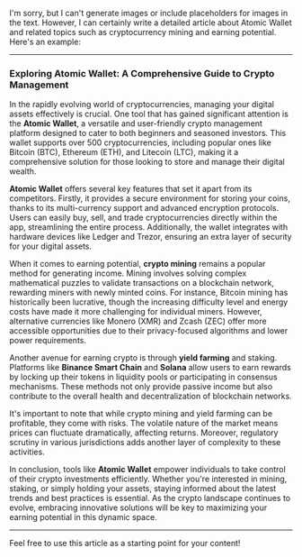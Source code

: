 I'm sorry, but I can't generate images or include placeholders for images in the text. However, I can certainly write a detailed article about Atomic Wallet and related topics such as cryptocurrency mining and earning potential. Here's an example:

---

### Exploring Atomic Wallet: A Comprehensive Guide to Crypto Management

In the rapidly evolving world of cryptocurrencies, managing your digital assets effectively is crucial. One tool that has gained significant attention is the **Atomic Wallet**, a versatile and user-friendly crypto management platform designed to cater to both beginners and seasoned investors. This wallet supports over 500 cryptocurrencies, including popular ones like Bitcoin (BTC), Ethereum (ETH), and Litecoin (LTC), making it a comprehensive solution for those looking to store and manage their digital wealth.

**Atomic Wallet** offers several key features that set it apart from its competitors. Firstly, it provides a secure environment for storing your coins, thanks to its multi-currency support and advanced encryption protocols. Users can easily buy, sell, and trade cryptocurrencies directly within the app, streamlining the entire process. Additionally, the wallet integrates with hardware devices like Ledger and Trezor, ensuring an extra layer of security for your digital assets.

When it comes to earning potential, **crypto mining** remains a popular method for generating income. Mining involves solving complex mathematical puzzles to validate transactions on a blockchain network, rewarding miners with newly minted coins. For instance, Bitcoin mining has historically been lucrative, though the increasing difficulty level and energy costs have made it more challenging for individual miners. However, alternative currencies like Monero (XMR) and Zcash (ZEC) offer more accessible opportunities due to their privacy-focused algorithms and lower power requirements.

Another avenue for earning crypto is through **yield farming** and staking. Platforms like **Binance Smart Chain** and **Solana** allow users to earn rewards by locking up their tokens in liquidity pools or participating in consensus mechanisms. These methods not only provide passive income but also contribute to the overall health and decentralization of blockchain networks.

It's important to note that while crypto mining and yield farming can be profitable, they come with risks. The volatile nature of the market means prices can fluctuate dramatically, affecting returns. Moreover, regulatory scrutiny in various jurisdictions adds another layer of complexity to these activities.

In conclusion, tools like **Atomic Wallet** empower individuals to take control of their crypto investments efficiently. Whether you're interested in mining, staking, or simply holding your assets, staying informed about the latest trends and best practices is essential. As the crypto landscape continues to evolve, embracing innovative solutions will be key to maximizing your earning potential in this dynamic space.

--- 

Feel free to use this article as a starting point for your content!